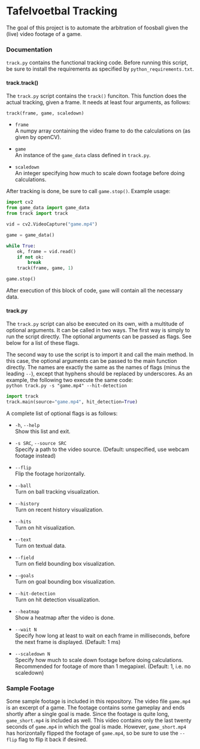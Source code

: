 # Tafelvoetbal Tracking

The goal of this project is to automate the arbitration of foosball given the (live) video footage of a game.

### Documentation
`track.py` contains the functional tracking code. Before running this script, be sure to install the requirements as specified by `python_requirements.txt`.
#### track.track()
The `track.py` script contains the `track()` funciton. This function does the actual tracking, given a frame. It needs at least four arguments, as follows:

`track(frame, game, scaledown)`
- `frame`  
    A numpy array containing the video frame to do the calculations on (as given by openCV).

- `game`  
    An instance of the `game_data` class defined in `track.py`.

- `scaledown`  
    An integer specifying how much to scale down footage before doing calculations.

After tracking is done, be sure to call `game.stop()`. Example usage:
```python
import cv2
from game_data import game_data
from track import track

vid = cv2.VideoCapture("game.mp4")

game = game_data()

while True:
    ok, frame = vid.read()
    if not ok:
        break
    track(frame, game, 1)

game.stop()
```
After execution of this block of code, `game` will contain all the necessary data.

#### track.py
The `track.py` script can also be executed on its own, with a multitude of optional arguments. It can be called in two ways. The first way is simply to run the script directly. The optional arguments can be passed as flags. See below for a list of these flags.

The second way to use the script is to import it and call the main method. In this case, the optional arguments can be passed to the main function directly. The names are exactly the same as the names of flags (minus the leading `--`), except that hyphens should be replaced by underscores. As an example, the following two execute the same code:  
`python track.py -s "game.mp4" --hit-detection`  
```python
import track
track.main(source="game.mp4", hit_detection=True)
```

A complete list of optional flags is as follows:
- `-h`, `--help`  
    Show this list and exit.

- `-s SRC`, `--source SRC`  
    Specify a path to the video source. (Default: unspecified, use webcam footage instead)

- `--flip`  
    Flip the footage horizontally.

- `--ball`  
    Turn on ball tracking visualization.

- `--history`  
    Turn on recent history visualization.

- `--hits`  
    Turn on hit visualization.

- `--text`  
    Turn on textual data.

- `--field`  
    Turn on field bounding box visualization.

- `--goals`  
    Turn on goal bounding box visualization.

- `--hit-detection`  
    Turn on hit detection visualization.

- `--heatmap`  
    Show a heatmap after the video is done.

- `--wait N`  
    Specify how long at least to wait on each frame in milliseconds, before the next frame is displayed. (Default: 1 ms)

- `--scaledown N`  
    Specify how much to scale down footage before doing calculations. Recommended for footage of more than 1 megapixel. (Default: 1, i.e. no scaledown)

### Sample Footage

Some sample footage is included in this repository. The video file `game.mp4` is an excerpt of a game. The footage contains some gameplay and ends shortly after a single goal is made. Since the footage is quite long, `game_short.mp4` is included as well. This video contains only the last twenty seconds of `game.mp4` in which the goal is made. However, `game_short.mp4` has horizontally flipped the footage of `game.mp4`, so be sure to use the `--flip` flag to flip it back if desired.
